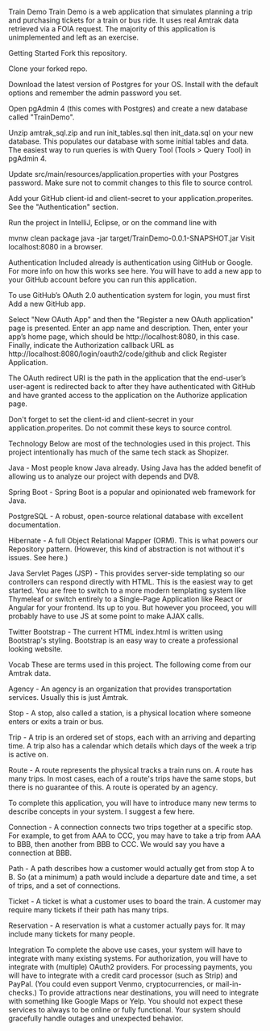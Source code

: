 Train Demo
Train Demo is a web application that simulates planning a trip and purchasing tickets for a train or bus ride. It uses real Amtrak data retrieved via a FOIA request. The majority of this application is unimplemented and left as an exercise.

Getting Started
Fork this repository.

Clone your forked repo.

Download the latest version of Postgres for your OS. Install with the default options and remember the admin password you set.

Open pgAdmin 4 (this comes with Postgres) and create a new database called "TrainDemo".

Unzip amtrak_sql.zip and run init_tables.sql then init_data.sql on your new database. This populates our database with some initial tables and data. The easiest way to run queries is with Query Tool (Tools > Query Tool) in pgAdmin 4.

Update src/main/resources/application.properties with your Postgres password. Make sure not to commit changes to this file to source control.

Add your GitHub client-id and client-secret to your application.properites. See the "Authentication" section.

Run the project in IntelliJ, Eclipse, or on the command line with

mvnw clean package
java -jar target/TrainDemo-0.0.1-SNAPSHOT.jar
Visit localhost:8080 in a browser.

Authentication
Included already is authentication using GitHub or Google. For more info on how this works see here. You will have to add a new app to your GitHub account before you can run this application.

To use GitHub’s OAuth 2.0 authentication system for login, you must first Add a new GitHub app.

Select "New OAuth App" and then the "Register a new OAuth application" page is presented. Enter an app name and description. Then, enter your app’s home page, which should be http://localhost:8080, in this case. Finally, indicate the Authorization callback URL as http://localhost:8080/login/oauth2/code/github and click Register Application.

The OAuth redirect URI is the path in the application that the end-user’s user-agent is redirected back to after they have authenticated with GitHub and have granted access to the application on the Authorize application page.

Don't forget to set the client-id and client-secret in your application.properites. Do not commit these keys to source control.

Technology
Below are most of the technologies used in this project. This project intentionally has much of the same tech stack as Shopizer.

Java - Most people know Java already. Using Java has the added benefit of allowing us to analyze our project with depends and DV8.

Spring Boot - Spring Boot is a popular and opinionated web framework for Java.

PostgreSQL - A robust, open-source relational database with excellent documentation.

Hibernate - A full Object Relational Mapper (ORM). This is what powers our Repository pattern. (However, this kind of abstraction is not without it's issues. See here.)

Java Servlet Pages (JSP) - This provides server-side templating so our controllers can respond directly with HTML. This is the easiest way to get started. You are free to switch to a more modern templating system like Thymeleaf or switch entirely to a Single-Page Application like React or Angular for your frontend. Its up to you. But however you proceed, you will probably have to use JS at some point to make AJAX calls.

Twitter Bootstrap - The current HTML index.html is written using Bootstrap's styling. Bootstrap is an easy way to create a professional looking website.

Vocab
These are terms used in this project. The following come from our Amtrak data.

Agency - An agency is an organization that provides transportation services. Usually this is just Amtrak.

Stop - A stop, also called a station, is a physical location where someone enters or exits a train or bus.

Trip - A trip is an ordered set of stops, each with an arriving and departing time. A trip also has a calendar which details which days of the week a trip is active on.

Route - A route represents the physical tracks a train runs on. A route has many trips. In most cases, each of a route's trips have the same stops, but there is no guarantee of this. A route is operated by an agency.

To complete this application, you will have to introduce many new terms to describe concepts in your system. I suggest a few here.

Connection - A connection connects two trips together at a specific stop. For example, to get from AAA to CCC, you may have to take a trip from AAA to BBB, then another from BBB to CCC. We would say you have a connection at BBB.

Path - A path describes how a customer would actually get from stop A to B. So (at a minimum) a path would include a departure date and time, a set of trips, and a set of connections.

Ticket - A ticket is what a customer uses to board the train. A customer may require many tickets if their path has many trips.

Reservation - A reservation is what a customer actually pays for. It may include many tickets for many people.

Integration
To complete the above use cases, your system will have to integrate with many existing systems. For authorization, you will have to integrate with (multiple) OAuth2 providers. For processing payments, you will have to integrate with a credit card processor (such as Strip) and PayPal. (You could even support Venmo, cryptocurrencies, or mail-in-checks.) To provide attractions near destinations, you will need to integrate with something like Google Maps or Yelp. You should not expect these services to always to be online or fully functional. Your system should gracefully handle outages and unexpected behavior.

